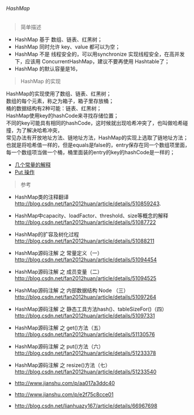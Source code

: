 ###### HashMap

> 简单描述
- HashMap 基于 数组、链表、红黑树；
- HashMap 同时允许 key、value 都可以为空；
- HashMap 不是 线程安全的，可以用synchronize 实现线程安全，在高并发下，应该用 ConcurrentHashMap，建议不要再使用 Hashtable了；
- HashMap 的默认容量是16，

> HashMap 的实现

HashMap的实现使用了数组、链表、红黑树；  
数组的每个元素，称之为箱子，箱子里存放桶；  
桶的数据结构有2种可能：链表、红黑树；  
HashMap使用key的hashCode来寻找存储位置；  
不同的key可能具有相同的hashCode，这时候就出现哈希冲突了，也叫做哈希碰撞，为了解决哈希冲突，  
常见办法有开放地址方法、链地址方法，HashMap的实现上选取了链地址方法；  
也就是将哈希值一样的，但是equals是false的，entry保存在同一个数组项里面，  
每一个数组项当做一个桶，桶里面装的entry的key的hashCode是一样的；

- [几个常量的解释](HM_Constants.md)  
- [Put 操作](HM_Put.md)  



> 参考 

- HashMap类的注释翻译  
http://blog.csdn.net/fan2012huan/article/details/510859243.

- HashMap中capacity、loadFactor、threshold、size等概念的解释  
http://blog.csdn.net/fan2012huan/article/details/51087722

- HashMap的扩容及树化过程  
http://blog.csdn.net/fan2012huan/article/details/51088211

- HashMap源码注解 之 常量定义（一）  
http://blog.csdn.net/fan2012huan/article/details/51094454

- HashMap源码注解 之 成员变量（二）  
http://blog.csdn.net/fan2012huan/article/details/51094525

- HashMap源码注解 之 内部数据结构 Node （三）  
http://blog.csdn.net/fan2012huan/article/details/51097264

- HashMap源码注解 之 静态工具方法hash()、tableSizeFor()（四）  
http://blog.csdn.net/fan2012huan/article/details/51097331

- HashMap源码注解 之 get()方法（五）  
http://blog.csdn.net/fan2012huan/article/details/51130576

- HashMap源码注解 之 put()方法（六）  
http://blog.csdn.net/fan2012huan/article/details/51233378

- HashMap源码注解 之 resize()方法（七）  
http://blog.csdn.net/fan2012huan/article/details/51233540

- http://www.jianshu.com/p/aa017a3ddc40
- http://www.jianshu.com/p/e2f75c8cce01
- http://blog.csdn.net/lianhuazy167/article/details/66967698


